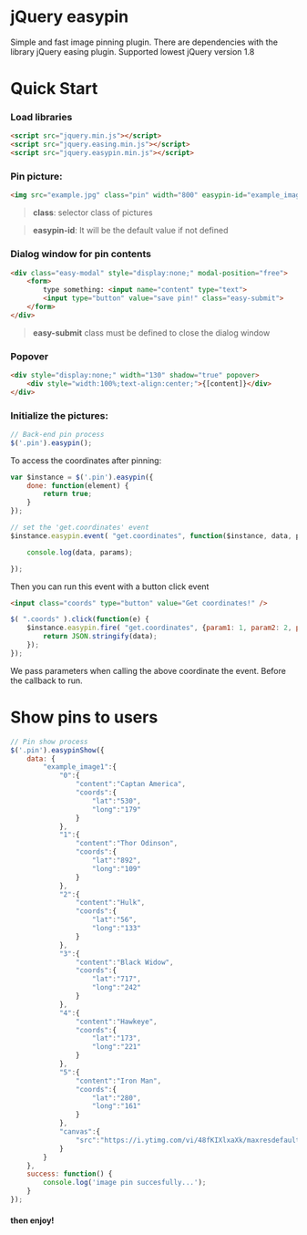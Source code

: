 jQuery easypin
===================

Simple and fast image pinning plugin. There are dependencies with the library jQuery easing plugin.
Supported lowest jQuery version 1.8


Quick Start
==============

### Load libraries
```html
<script src="jquery.min.js"></script>
<script src="jquery.easing.min.js"></script>
<script src="jquery.easypin.min.js"></script>
```
### Pin picture:
```html
<img src="example.jpg" class="pin" width="800" easypin-id="example_image1" />
```
> **class**: selector class of pictures

> **easypin-id**: It will be the default value if not defined

### Dialog window for pin contents
```html
<div class="easy-modal" style="display:none;" modal-position="free">
    <form>
        type something: <input name="content" type="text">
        <input type="button" value="save pin!" class="easy-submit">
    </form>
</div>
```

> **easy-submit** class must be defined to close the dialog window

### Popover
```html
<div style="display:none;" width="130" shadow="true" popover>
    <div style="width:100%;text-align:center;">{[content]}</div>
</div>
```
### Initialize the pictures:
```javascript
// Back-end pin process
$('.pin').easypin();
```

To access the coordinates after pinning:
```javascript
var $instance = $('.pin').easypin({
    done: function(element) {
        return true;
    }
});

// set the 'get.coordinates' event
$instance.easypin.event( "get.coordinates", function($instance, data, params ) {

    console.log(data, params);

});
```

Then you can run this event with a button click event
```html
<input class="coords" type="button" value="Get coordinates!" />
```

```javascript
$( ".coords" ).click(function(e) {
    $instance.easypin.fire( "get.coordinates", {param1: 1, param2: 2, param3: 3}, function(data) {
        return JSON.stringify(data);
    });
});
```

We pass parameters when calling the above coordinate the event. Before the callback to run.

Show pins to users
==============

```javascript
// Pin show process
$('.pin').easypinShow({
    data: {
        "example_image1":{
            "0":{
                "content":"Captan America",
                "coords":{
                    "lat":"530",
                    "long":"179"
                }
            },
            "1":{
                "content":"Thor Odinson",
                "coords":{
                    "lat":"892",
                    "long":"109"
                }
            },
            "2":{
                "content":"Hulk",
                "coords":{
                    "lat":"56",
                    "long":"133"
                }
            },
            "3":{
                "content":"Black Widow",
                "coords":{
                    "lat":"717",
                    "long":"242"
                }
            },
            "4":{
                "content":"Hawkeye",
                "coords":{
                    "lat":"173",
                    "long":"221"
                }
            },
            "5":{
                "content":"Iron Man",
                "coords":{
                    "lat":"280",
                    "long":"161"
                }
            },
            "canvas":{
                "src":"https://i.ytimg.com/vi/48fKIXlxaXk/maxresdefault.jpg","width":"1000","height":"562"
            }
        }
    },
    success: function() {
        console.log('image pin succesfully...');
    }
});
```

#### then enjoy!
